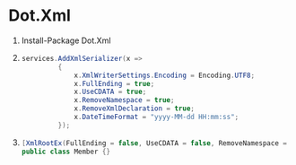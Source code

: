 # Dot.Xml

1. Install-Package Dot.Xml

2. ```C#
   services.AddXmlSerializer(x =>
            {
                x.XmlWriterSettings.Encoding = Encoding.UTF8;
                x.FullEnding = true;
                x.UseCDATA = true;
                x.RemoveNamespace = true;
                x.RemoveXmlDeclaration = true;
                x.DateTimeFormat = "yyyy-MM-dd HH:mm:ss";
            });
   ```

3. ```C#
   [XmlRootEx(FullEnding = false, UseCDATA = false, RemoveNamespace = false, RemoveXmlDeclaration = false, DateTimeFormat = "yyyy-MM-ddTHH:mm:ss.fffffffzzzzzz")]
   public class Member {}
   ```
